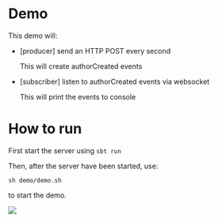 # Demo

This demo will:
 - [producer] send an HTTP POST every second
    
    This will create authorCreated events
- [subscriber]  listen to authorCreated events via websocket
    
    This will print the events to console 
    
# How to run
First start the server using `sbt run`

Then, after the server have been started, use:
 
`sh demo/demo.sh` 

to start the demo.


![](https://user-images.githubusercontent.com/9152392/95663339-dc683380-0b14-11eb-8831-3907a568fd49.png)
